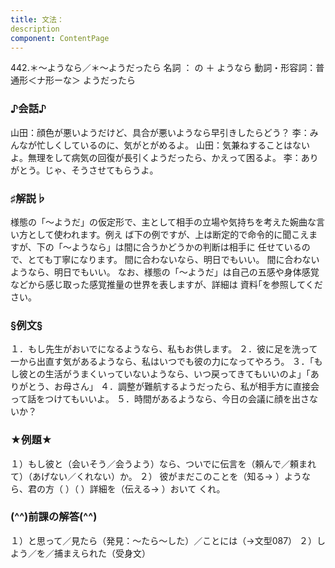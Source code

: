 ```yaml
---
title: 文法：
description
component: ContentPage
---
```



442.＊～ようなら／＊～ようだったら
名詞 ： の ＋ ようなら
動詞・形容詞：普通形＜ナ形ーな＞ ようだったら
### ♪会話♪
山田：顔色が悪いようだけど、具合が悪いようなら早引きしたらどう？
李：みんなが忙しくしているのに、気がとがめるよ。
山田：気兼ねすることはないよ。無理をして病気の回復が長引くようだったら、かえって困るよ。
李：ありがとう。じゃ、そうさせてもらうよ。
### ♯解説♭
様態の「～ようだ」の仮定形で、主として相手の立場や気持ちを考えた婉曲な言い方として使われます。例え ば下の例ですが、上は断定的で命令的に聞こえますが、下の「～ようなら」は間に合うかどうかの判断は相手に 任せているので、とても丁寧になります。
間に合わないなら、明日でもいい。
間に合わないようなら、明日でもいい。 なお、様態の「～ようだ」は自己の五感や身体感覚などから感じ取った感覚推量の世界を表しますが、詳細は
資料｢を参照してください。
### §例文§
１．もし先生がおいでになるようなら、私もお供します。
２．彼に足を洗って一から出直す気があるようなら、私はいつでも彼の力になってやろう。
３．「もし彼との生活がうまくいっていないようなら、いつ戻ってきてもいいのよ」「ありがとう、お母さん」
４．調整が難航するようだったら、私が相手方に直接会って話をつけてもいいよ。
５．時間があるようなら、今日の会議に顔を出さないか？
### ★例題★
１）もし彼と（会いそう／会うよう）なら、ついでに伝言を（頼んで／頼まれて）（あげない／くれない）か。
２） 彼がまだこのことを（知る→ ）ようなら、君の方（ ）（ ）詳細を（伝える→ ）おいて
くれ。      
### (^^)前課の解答(^^)
１）と思って／見たら（発見：～たら～した）／ことには（→文型087）
２）しよう／を／捕まえられた（受身文）
